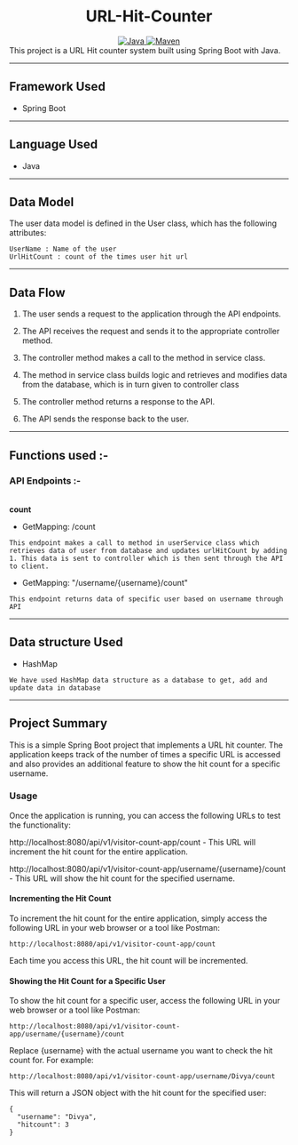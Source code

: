<center>
<h1> URL-Hit-Counter </h1>
</center>
<center>
<a href="Java url">
    <img alt="Java" src="https://img.shields.io/badge/Java->=8-darkblue.svg" />
</a>
<a href="Maven url" >
    <img alt="Maven" src="https://img.shields.io/badge/maven-3.0.5-brightgreen.svg" />
</a>
</center>
This project is a URL Hit counter system built using Spring Boot with Java.

---

## Framework Used
* Spring Boot

---

## Language Used
* Java

---

## Data Model

The user data model is defined in the User class, which has the following attributes:
```
UserName : Name of the user
UrlHitCount : count of the times user hit url
```

---

## Data Flow

1. The user sends a request to the application through the API endpoints.
2. The API receives the request and sends it to the appropriate controller method.
3. The controller method makes a call to the method in service class.

4. The method in service class builds logic and retrieves and modifies data from the database, which is in turn given to controller class
5. The controller method returns a response to the API.
6. The API sends the response back to the user.

---

## Functions used :-

### API Endpoints :-
</br>
<b> count </b>

* GetMapping: /count
```
This endpoint makes a call to method in userService class which retrieves data of user from database and updates urlHitCount by adding 1. This data is sent to controller which is then sent through the API to client.
```

* GetMapping: "/username/{username}/count"
```
This endpoint returns data of specific user based on username through API
```

---

## Data structure Used
* HashMap
```
We have used HashMap data structure as a database to get, add and update data in database 
```
---

## Project Summary

This is a simple Spring Boot project that implements a URL hit counter. The application keeps track of the number of times a specific URL is accessed and also provides an additional feature to show the hit count for a specific username.

### Usage
Once the application is running, you can access the following URLs to test the functionality:

http://localhost:8080/api/v1/visitor-count-app/count - This URL will increment the hit count for the entire application.

http://localhost:8080/api/v1/visitor-count-app/username/{username}/count - This URL will show the hit count for the specified username.


#### Incrementing the Hit Count
To increment the hit count for the entire application, simply access the following URL in your web browser or a tool like Postman: 
```
http://localhost:8080/api/v1/visitor-count-app/count
```
Each time you access this URL, the hit count will be incremented.

#### Showing the Hit Count for a Specific User
To show the hit count for a specific user, access the following URL in your web browser or a tool like Postman:
```
http://localhost:8080/api/v1/visitor-count-app/username/{username}/count
```
Replace {username} with the actual username you want to check the hit count for. For example:
```
http://localhost:8080/api/v1/visitor-count-app/username/Divya/count
``` 
This will return a JSON object with the hit count for the specified user:

```
{
  "username": "Divya",
  "hitcount": 3
}
```